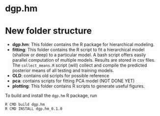 # dgp.hm

# New folder structure

* **dgp.hm**: This folder contains the R package for hierarchical modeling.
* **fitting**: This folder contains the R script to fit a hierarchical model (shallow or deep) to a particular model.  A bash script offers easily parallel computation of multiple models.  Results are stored in csv files.  The `collect_means.R` script (will) collect and compile the predicted posterior means of all testing and training models.
* **OLD**: contains old scripts for possible reference
* **pca**: contains scripts for fitting PCA model (NOT DONE YET)
* **plotting**: This folder contains R scripts to generate useful figures.

To build and install the `dgp.hm` R package, run

```
R CMD build dgp.hm
R CMD INSTALL dgp.hm_0.1.0
```


